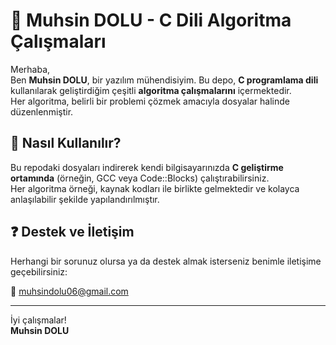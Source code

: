 # 🧮 Muhsin DOLU - C Dili Algoritma Çalışmaları

Merhaba,  
Ben **Muhsin DOLU**, bir yazılım mühendisiyim. Bu depo, **C programlama dili** kullanılarak geliştirdiğim çeşitli **algoritma çalışmalarını** içermektedir.  
Her algoritma, belirli bir problemi çözmek amacıyla dosyalar halinde düzenlenmiştir.

## 🚀 Nasıl Kullanılır?

Bu repodaki dosyaları indirerek kendi bilgisayarınızda **C geliştirme ortamında** (örneğin, GCC veya Code::Blocks) çalıştırabilirsiniz.  
Her algoritma örneği, kaynak kodları ile birlikte gelmektedir ve kolayca anlaşılabilir şekilde yapılandırılmıştır.

## ❓ Destek ve İletişim

Herhangi bir sorunuz olursa ya da destek almak isterseniz benimle iletişime geçebilirsiniz:

📧 [muhsindolu06@gmail.com](mailto:muhsindolu06@gmail.com)

---

İyi çalışmalar!  
**Muhsin DOLU**
